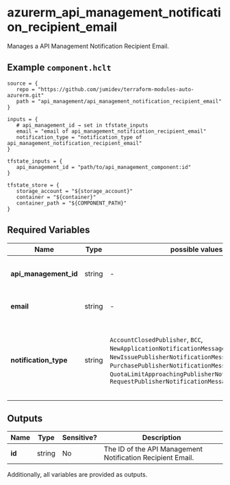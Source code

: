 # azurerm_api_management_notification_recipient_email

Manages a API Management Notification Recipient Email.

## Example `component.hclt`

```hcl
source = {
   repo = "https://github.com/jumidev/terraform-modules-auto-azurerm.git" 
   path = "api_management/api_management_notification_recipient_email" 
}

inputs = {
   # api_management_id → set in tfstate_inputs
   email = "email of api_management_notification_recipient_email" 
   notification_type = "notification_type of api_management_notification_recipient_email" 
}

tfstate_inputs = {
   api_management_id = "path/to/api_management_component:id" 
}

tfstate_store = {
   storage_account = "${storage_account}" 
   container = "${container}" 
   container_path = "${COMPONENT_PATH}" 
}

```

## Required Variables

| Name | Type |  possible values |  Description |
| ---- | --------- |  ----------- | ----------- |
| **api_management_id** | string |  -  |  The ID of the API Management Service from which to create this Notification Recipient Email. Changing this forces a new API Management Notification Recipient Email to be created. | 
| **email** | string |  -  |  The recipient email address. Changing this forces a new API Management Notification Recipient Email to be created. | 
| **notification_type** | string |  `AccountClosedPublisher`, `BCC`, `NewApplicationNotificationMessage`, `NewIssuePublisherNotificationMessage`, `PurchasePublisherNotificationMessage`, `QuotaLimitApproachingPublisherNotificationMessage`, `RequestPublisherNotificationMessage`  |  The Notification Name to be received. Changing this forces a new API Management Notification Recipient Email to be created. Possible values are `AccountClosedPublisher`, `BCC`, `NewApplicationNotificationMessage`, `NewIssuePublisherNotificationMessage`, `PurchasePublisherNotificationMessage`, `QuotaLimitApproachingPublisherNotificationMessage`, and `RequestPublisherNotificationMessage`. | 



## Outputs

| Name | Type | Sensitive? | Description |
| ---- | ---- | --------- | --------- |
| **id** | string | No  | The ID of the API Management Notification Recipient Email. | 

Additionally, all variables are provided as outputs.
